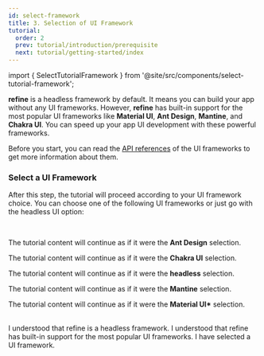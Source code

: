 ```yaml
---
id: select-framework
title: 3. Selection of UI Framework
tutorial:
  order: 2
  prev: tutorial/introduction/prerequisite
  next: tutorial/getting-started/index
---
```


import { SelectTutorialFramework } from '@site/src/components/select-tutorial-framework';

**refine** is a headless framework by default. It means you can build your app without any UI frameworks. However, **refine** has built-in support for the most popular UI frameworks like **Material UI**, **Ant Design**, **Mantine**, and **Chakra UI**. You can speed up your app UI development with these powerful frameworks.

Before you start, you can read the [API references](/docs/3.xx.xx/api-reference/general-concepts/) of the UI frameworks to get more information about them.

<h3>Select a UI Framework</h3>

After this step, the tutorial will proceed according to your UI framework choice. You can choose one of the following UI frameworks or just go with the headless UI option:

<SelectTutorialFramework />

<br/>

<UIConditional is="antd">

The tutorial content will continue as if it were the **Ant Design** selection.

</UIConditional>

<UIConditional is="chakra-ui">

The tutorial content will continue as if it were the **Chakra UI** selection.

</UIConditional>

<UIConditional is="headless">

The tutorial content will continue as if it were the **headless** selection.

</UIConditional>

<UIConditional is="mantine">

The tutorial content will continue as if it were the **Mantine** selection.

</UIConditional>

<UIConditional is="mui">

The tutorial content will continue as if it were the **Material UI\*** selection.

</UIConditional>

<br/>

<Checklist>

<ChecklistItem id="select-framework">
I understood that refine is a headless framework.
</ChecklistItem>
<ChecklistItem id="select-framework-2">
I understood that refine has built-in support for the most popular UI frameworks.
</ChecklistItem>
<ChecklistItem id="select-framework-3">
I have selected a UI framework.
</ChecklistItem>

</Checklist>
